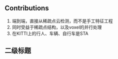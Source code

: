 ## Contributions
1. 端到端，直接从稀疏点云检测，而不是手工特征工程
2. 同时受益于稀疏点结构，以及voxel的并行处理
3. 在KITTI上的行人、车辆、自行车是STA
## 二级标题
